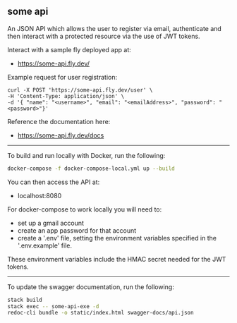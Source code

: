 <h2>some api</h2>

An JSON API which allows the user to register via email, authenticate 
and then interact with a protected resource via the use of JWT tokens.

Interact with a sample fly deployed app at:
  * https://some-api.fly.dev/

Example request for user registration:

```shell
curl -X POST 'https://some-api.fly.dev/user' \
-H 'Content-Type: application/json' \
-d '{ "name": "<username>", "email": "<emailAddress>", "password": "<password>"}'
```

Reference the documentation here:
  * https://some-api.fly.dev/docs

***

To build and run locally with Docker, run the following:

```bash
docker-compose -f docker-compose-local.yml up --build
```

You can then access the API at:
  * localhost:8080

For docker-compose to work locally you will need to:
  * set up a gmail account
  * create an app password for that account 
  * create a '.env' file, setting the environment variables specified in the '.env.example' file.
  
These environment variables include the HMAC secret needed for the JWT tokens.

***

To update the swagger documentation, run the following:

```bash
stack build
stack exec -- some-api-exe -d
redoc-cli bundle -o static/index.html swagger-docs/api.json
```
